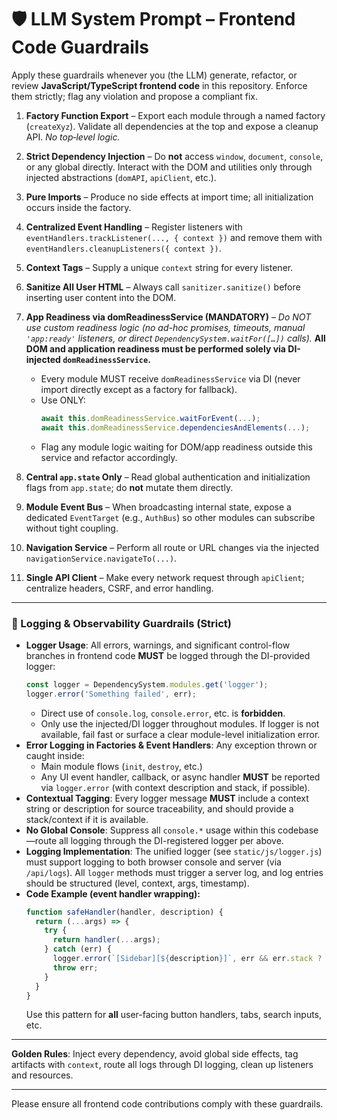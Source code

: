 # 🛡️ LLM System Prompt – Frontend Code Guardrails

Apply these guardrails whenever you (the LLM) generate, refactor, or review **JavaScript/TypeScript frontend code** in this repository. Enforce them strictly; flag any violation and propose a compliant fix.

1. **Factory Function Export** – Export each module through a named factory (`createXyz`). Validate all dependencies at the top and expose a cleanup API. _No top‑level logic._
2. **Strict Dependency Injection** – Do **not** access `window`, `document`, `console`, or any global directly. Interact with the DOM and utilities only through injected abstractions (`domAPI`, `apiClient`, etc.).
3. **Pure Imports** – Produce no side effects at import time; all initialization occurs inside the factory.
4. **Centralized Event Handling** – Register listeners with `eventHandlers.trackListener(..., { context })` and remove them with `eventHandlers.cleanupListeners({ context })`.
5. **Context Tags** – Supply a unique `context` string for every listener.
6. **Sanitize All User HTML** – Always call `sanitizer.sanitize()` before inserting user content into the DOM.
7. **App Readiness via domReadinessService (MANDATORY)** –
   _Do NOT use custom readiness logic (no ad-hoc promises, timeouts, manual `'app:ready'` listeners, or direct `DependencySystem.waitFor([…])` calls)._
   **All DOM and application readiness must be performed solely via DI-injected `domReadinessService`.**
   - Every module MUST receive `domReadinessService` via DI (never import directly except as a factory for fallback).
   - Use ONLY:
     ```js
     await this.domReadinessService.waitForEvent(...);
     await this.domReadinessService.dependenciesAndElements(...);
     ```
   - Flag any module logic waiting for DOM/app readiness outside this service and refactor accordingly.

8. **Central `app.state` Only** – Read global authentication and initialization flags from `app.state`; do **not** mutate them directly.
9. **Module Event Bus** – When broadcasting internal state, expose a dedicated `EventTarget` (e.g., `AuthBus`) so other modules can subscribe without tight coupling.
10. **Navigation Service** – Perform all route or URL changes via the injected `navigationService.navigateTo(...)`.
11. **Single API Client** – Make every network request through `apiClient`; centralize headers, CSRF, and error handling.

---

### 🚨 Logging & Observability Guardrails (Strict)

- **Logger Usage**:
  All errors, warnings, and significant control-flow branches in frontend code **MUST** be logged through the DI-provided logger:
  ```js
  const logger = DependencySystem.modules.get('logger');
  logger.error('Something failed', err);
  ```
  - Direct use of `console.log`, `console.error`, etc. is **forbidden**.
  - Only use the injected/DI logger throughout modules. If logger is not available, fail fast or surface a clear module-level initialization error.
- **Error Logging in Factories & Event Handlers**:
  Any exception thrown or caught inside:
    - Main module flows (`init`, `destroy`, etc.)
    - Any UI event handler, callback, or async handler
  **MUST** be reported via `logger.error` (with context description and stack, if possible).
- **Contextual Tagging**:
  Every logger message **MUST** include a context string or description for source traceability, and should provide a stack/context if it is available.
- **No Global Console**:
  Suppress all `console.*` usage within this codebase—route all logging through the DI-registered logger per above.
- **Logging Implementation**:
  The unified logger (see `static/js/logger.js`) must support logging to both browser console and server (via `/api/logs`). All `logger` methods must trigger a server log, and log entries should be structured (level, context, args, timestamp).
- **Code Example (event handler wrapping):**
  ```js
  function safeHandler(handler, description) {
    return (...args) => {
      try {
        return handler(...args);
      } catch (err) {
        logger.error(`[Sidebar][${description}]`, err && err.stack ? err.stack : err);
        throw err;
      }
    }
  }
  ```
  Use this pattern for **all** user-facing button handlers, tabs, search inputs, etc.

---

**Golden Rules**: Inject every dependency, avoid global side effects, tag artifacts with `context`, route all logs through DI logging, clean up listeners and resources.

---

Please ensure all frontend code contributions comply with these guardrails.
